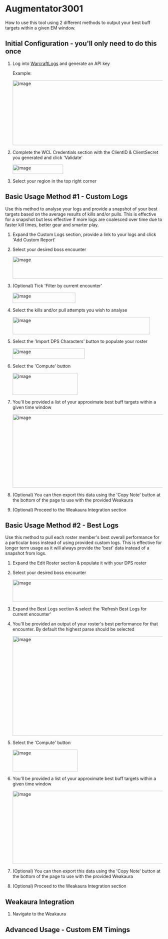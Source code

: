 # Augmentator3001
How to use this tool using 2 different methods to output your best buff targets within a given EM window.

## Initial Configuration - you'll only need to do this once
1. Log into [WarcraftLogs](https://www.warcraftlogs.com/api/clients/) and generate an API key

   Example:

   <img width="701" height="208" alt="image" src="https://github.com/user-attachments/assets/91ae721d-5d4f-4cc3-894a-815378446399" />

2. Complete the WCL Credentials section with the ClientID & ClientSecret you generated and click 'Validate'

   <img width="161" height="30" alt="image" src="https://github.com/user-attachments/assets/dbf86c82-dcf8-409f-a3cc-fd06f36eec89" />

3. Select your region in the top right corner

## Basic Usage Method #1 - Custom Logs

Use this method to analyse your logs and provide a snapshot of your best targets based on the average results of kills and/or pulls. This is effective for a snapshot but less effective if more logs are coalesced over time due to faster kill times, better gear and smarter play.

1. Expand the Custom Logs section, provide a link to your logs and click 'Add Custom Report'

2. Select your desired boss encounter

   <img width="789" height="71" alt="image" src="https://github.com/user-attachments/assets/483bb9e4-b4ad-4c45-848a-7e2298449bb9" />

3. (Optional) Tick 'Filter by current encounter'

   <img width="200" height="33" alt="image" src="https://github.com/user-attachments/assets/45d97a94-be9e-467f-a710-0862bbe42ec1" />

4. Select the kills and/or pull attempts you wish to analyse

   <img width="439" height="55" alt="image" src="https://github.com/user-attachments/assets/26e3279b-45b7-4b7d-9aea-91e27726e433" />

5. Select the 'Import DPS Characters' button to populate your roster

   <img width="230" height="34" alt="image" src="https://github.com/user-attachments/assets/a5e8a050-9157-40a6-8a82-4f3015575ebc" />

6. Select the 'Compute' button

   <img width="207" height="70" alt="image" src="https://github.com/user-attachments/assets/cede8ce6-a279-4917-a0f9-05da10018246" />

7. You'll be provided a list of your approximate best buff targets within a given time window

   <img width="785" height="235" alt="image" src="https://github.com/user-attachments/assets/6c2114fd-15ff-4275-bc4f-3df84168072f" />

8. (Optional) You can then export this data using the 'Copy Note' button at the bottom of the page to use with the provided Weakaura

9. (Optional) Proceed to the Weakaura Integration section

## Basic Usage Method #2 - Best Logs

Use this method to pull each roster member's best overall performance for a particular boss instead of using provided custom logs. This is effective for longer term usage as it will always provide the 'best' data instead of a snapshot from logs.

1. Expand the Edit Roster section & populate it with your DPS roster

2. Select your desired boss encounter

   <img width="789" height="71" alt="image" src="https://github.com/user-attachments/assets/483bb9e4-b4ad-4c45-848a-7e2298449bb9" />

3. Expand the Best Logs section & select the 'Refresh Best Logs for current encounter'

4. You'll be provided an output of your roster's best performance for that encounter. By default the highest parse should be selected

   <img width="914" height="318" alt="image" src="https://github.com/user-attachments/assets/b5d5046f-7ebc-4d3e-af85-c9dbada037a9" />

5. Select the 'Compute' button

   <img width="207" height="70" alt="image" src="https://github.com/user-attachments/assets/cede8ce6-a279-4917-a0f9-05da10018246" />

6. You'll be provided a list of your approximate best buff targets within a given time window

   <img width="784" height="234" alt="image" src="https://github.com/user-attachments/assets/cd3ce698-73bf-43d2-9d5d-61a6811accf0" />

7. (Optional) You can then export this data using the 'Copy Note' button at the bottom of the page to use with the provided Weakaura

8. (Optional) Proceed to the Weakaura Integration section

## Weakaura Integration

1. Navigate to the Weakaura

## Advanced Usage - Custom EM Timings

